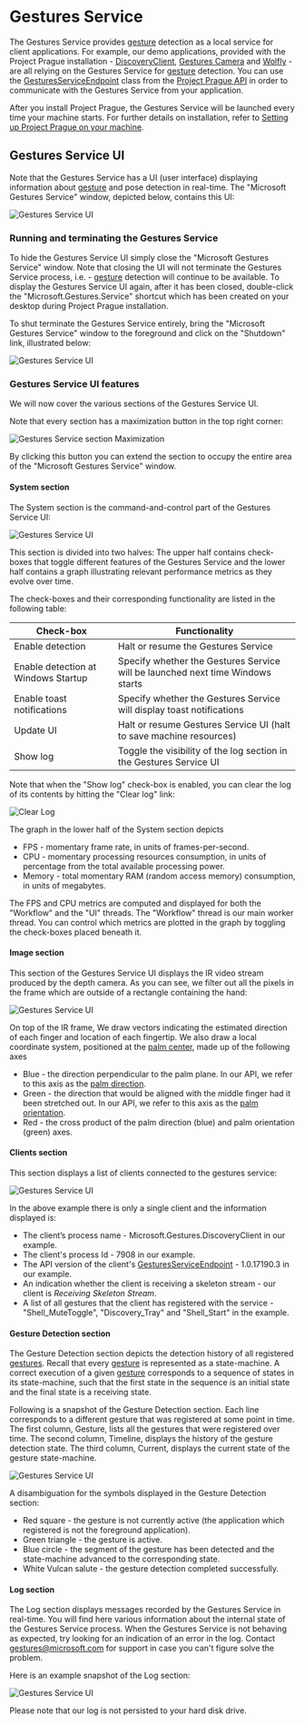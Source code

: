 # Gestures Service

The Gestures Service provides [gesture](index.md###gesture) detection as a local service for client applications. For example, our demo applications, provided with the Project Prague installation - [DiscoveryClient](https://aka.ms/gestures/docs), [Gestures Camera](https://aka.ms/gestures/docs) and [Wolfly](https://aka.ms/gestures/docs) - are all relying on the Gestures Service for [gesture](index.md###gesture) detection. You can use the [GesturesServiceEndpoint](http://aka.ms/gestures) class from the [Project Prague API](https://docs.microsoft.com/en-us/dotnet/api/microsoft.gestures) in order to communicate with the Gestures Service from your application.

After you install Project Prague, the Gestures Service will be launched every time your machine starts. For further details on installation, refer to [Setting up Project Prague on your machine](index.md###setting-up-project-prague-on-your-machine).

## Gestures Service UI

Note that the Gestures Service has a UI (user interface) displaying information about [gesture](index.md###gesture) and pose detection in real-time. The "Microsoft Gestures Service" window, depicted below, contains this UI:

![Gestures Service UI](Images/MicrosoftGesturesService.png)

### Running and terminating the Gestures Service

To hide the Gestures Service UI simply close the "Microsoft Gestures Service" window. Note that closing the UI will not terminate the Gestures Service process, i.e. - [gesture](index.md###gesture) detection will continue to be available. To display the Gestures Service UI again, after it has been closed, double-click the "Microsoft.Gestures.Service" shortcut which has been created on your desktop during Project Prague installation.

To shut terminate the Gestures Service entirely, bring the "Microsoft Gestures Service" window to the foreground and click on the "Shutdown" link, illustrated below:

![Gestures Service UI](Images/MicrosoftGesturesService_Shutdown.png)

### Gestures Service UI features

We will now cover the various sections of the Gestures Service UI.

Note that every section has a maximization button in the top right corner:

![Gestures Service section Maximization](Images/MicrosoftGesturesService_Maximize.png)

By clicking this button you can extend the section to occupy the entire area of the "Microsoft Gestures Service" window.

#### System section

The System section is the command-and-control part of the Gestures Service UI:

![Gestures Service UI](Images/MicrosoftGesturesService_System.png)

This section is divided into two halves: The upper half contains check-boxes that toggle different features of the Gestures Service and the lower half contains a graph illustrating relevant performance metrics as they evolve over time.

The check-boxes and their corresponding functionality are listed in the following table:

Check-box     | Functionality
------------ | ------------
Enable detection | Halt or resume the Gestures Service
Enable detection at Windows Startup | Specify whether the Gestures Service will be launched next time Windows starts
Enable toast notifications | Specify whether the Gestures Service will display toast notifications
Update UI | Halt or resume Gestures Service UI (halt to save machine resources)
Show log | Toggle the visibility of the log section in the Gestures Service UI

Note that when the "Show log" check-box is enabled, you can clear the log of its contents by hitting the "Clear log" link:

![Clear Log](Images/MicrosoftGesturesService_ClearLog.png)

The graph in the lower half of the System section depicts

- FPS - momentary frame rate, in units of frames-per-second.
- CPU - momentary processing resources consumption, in units of percentage from the total available processing power.
- Memory - total momentary RAM (random access memory) consumption, in units of megabytes.

The FPS and CPU metrics are computed and displayed for both the "Workflow" and the "UI" threads. The "Workflow" thread is our main worker thread. You can control which metrics are plotted in the graph by toggling the check-boxes placed beneath it.

#### Image section

This section of the Gestures Service UI displays the IR video stream produced by the depth camera. As you can see, we filter out all the pixels in the frame which are outside of a rectangle containing the hand:

![Gestures Service UI](Images/MicrosoftGesturesService_Image.png)

On top of the IR frame, We draw vectors indicating the estimated direction of each finger and location of each fingertip. We also draw a local coordinate system, positioned at the [palm center](http://aka.ms/gestures), made up of the following axes

- Blue - the direction perpendicular to the palm plane. In our API, we refer to this axis as the [palm direction](http://aka.ms/gestures).
- Green - the direction that would be aligned with the middle finger had it been stretched out. In our API, we refer to this axis as the [palm orientation](http://aka.ms/gestures).
- Red - the cross product of the palm direction (blue) and palm orientation (green) axes.

#### Clients section

This section displays a list of clients connected to the gestures service:

![Gestures Service UI](Images/MicrosoftGesturesService_Clients.png)

In the above example there is only a single client and the information displayed is:

- The client’s process name - Microsoft.Gestures.DiscoveryClient in our example.
- The client's process Id - 7908 in our example.
- The API version of the client's [GesturesServiceEndpoint](http://aka.ms/gestures) - 1.0.17190.3 in our example.
- An indication whether the client is receiving a skeleton stream - our client is *Receiving Skeleton Stream*.
- A list of all gestures that the client has registered with the service - "Shell_MuteToggle", "Discovery_Tray" and "Shell_Start" in the example.

 #### Gesture Detection section

The Gesture Detection section depicts the detection history of all registered [gestures](index.md###gesture). Recall that every [gesture](index.md###gesture) is represented as a state-machine. A correct execution of a given [gesture](index.md###gesture) corresponds to a sequence of states in its state-machine, such that the first state in the sequence is an initial state and the final state is a receiving state.

Following is a snapshot of the Gesture Detection section. Each line corresponds to a different gesture that was registered at some point in time. The first column, Gesture, lists all the gestures that were registered over time. The second column, Timeline, displays the history of the gesture detection state. The third column, Current, displays the current state of the gesture state-machine.

![Gestures Service UI](Images/MicrosoftGesturesService_Timeline.png)

A disambiguation for the symbols displayed in the Gesture Detection section:

- Red square - the gesture is not currently active (the application which registered is not the foreground application).
- Green triangle - the gesture is active.
- Blue circle - the segment of the gesture has been detected and the state-machine advanced to the corresponding state.
- White Vulcan salute - the gesture detection completed successfully.

#### Log section

The Log section displays messages recorded by the Gestures Service in real-time. You will find here various information about the internal state of the Gestures Service process. When the Gestures Service is not behaving as expected, try looking for an indication of an error in the log. Contact [gestures@microsoft.com](http://aka.ms/gestures) for support in case you can't figure solve the problem.

Here is an example snapshot of the Log section:

![Gestures Service UI](Images/MicrosoftGesturesService_Log.png)

Please note that our log is not persisted to your hard disk drive.